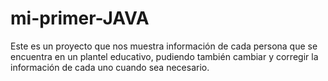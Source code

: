 # mi-primer-JAVA
Este  es un  proyecto que  nos muestra información de cada persona que se encuentra en un plantel educativo, pudiendo también  cambiar y corregir la información de cada uno cuando sea necesario.
